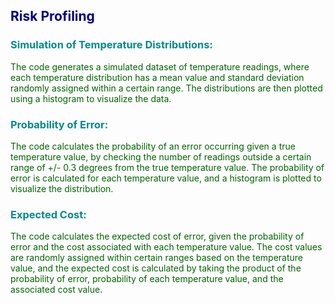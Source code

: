 <h2 style="color: navy">Risk Profiling</h2>

<h3 style="color: darkcyan">Simulation of Temperature Distributions:</h3>

<p style="color: darkgreen">The code generates a simulated dataset of temperature readings, where each temperature distribution has a mean value and standard deviation randomly assigned within a certain range. The distributions are then plotted using a histogram to visualize the data.</p>

<h3 style="color: darkcyan">Probability of Error:</h3>

<p style="color: darkgreen">The code calculates the probability of an error occurring given a true temperature value, by checking the number of readings outside a certain range of +/- 0.3 degrees from the true temperature value. The probability of error is calculated for each temperature value, and a histogram is plotted to visualize the distribution.</p>

<h3 style="color: darkcyan">Expected Cost:</h3>

<p style="color: darkgreen">The code calculates the expected cost of error, given the probability of error and the cost associated with each temperature value. The cost values are randomly assigned within certain ranges based on the temperature value, and the expected cost is calculated by taking the product of the probability of error, probability of each temperature value, and the associated cost value.</p>
